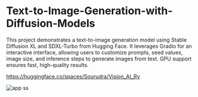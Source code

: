 # Text-to-Image-Generation-with-Diffusion-Models
This project demonstrates a text-to-image generation model using Stable Diffusion XL and SDXL-Turbo from Hugging Face. It leverages Gradio for an interactive interface, allowing users to customize prompts, seed values, image size, and inference steps to generate images from text. GPU support ensures fast, high-quality results.

https://huggingface.co/spaces/Sourudra/Vision_AI_Ry

![app ss](https://github.com/user-attachments/assets/1eb9514e-b2dd-4d48-849a-54841182074a)



